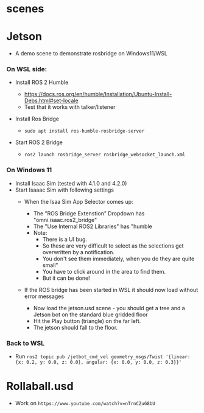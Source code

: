 # scenes

# Jetson
- A demo scene to demonstrate rosbridge on Windows11/WSL

### On WSL side:
- Install ROS 2 Humble
    - https://docs.ros.org/en/humble/Installation/Ubuntu-Install-Debs.html#set-locale
    - Test that it works with talker/listener
    
- Install Ros Bridge
    - `sudo apt install ros-humble-rosbridge-server`
    
- Start ROS 2 Bridge
    - `ros2 launch rosbridge_server rosbridge_websocket_launch.xml`
    
 ### On Windows 11
- Install Isaac Sim (tested with 4.1.0 and 4.2.0)
- Start Isaaac Sim with following settings
    - When the Isaa Sim App Selector comes up:
        - The "ROS Bridge Extenstion" Dropdown has "omni.isaac.ros2_bridge"
        - The "Use Internal ROS2 Libraries" has "humble
        - Note: 
           - There is a UI bug. 
           - So these are very difficult to select as the selections get overwritten by a notification. 
           - You don't see them immediately, when you do they are quite small"
           - You have to click around in the area to find them.
           - But it can be done!
               
   -  If the ROS bridge has been started in WSL it should now load without error messages
       - Now load the jetson.usd scene - you should get a tree and a Jetson bot on the standard blue gridded floor
       - Hit the Play button (triangle) on the far left.
       - The jetson should fall to the floor.
     
     
 ### Back to WSL
- Run `ros2 topic pub /jetbot_cmd_vel geometry_msgs/Twist '{linear: {x: 0.2, y: 0.0, z: 0.0}, angular: {x: 0.0, y: 0.0, z: 0.3}}'`
               
           
# Rollaball.usd 
- Work on `https://www.youtube.com/watch?v=nTrnCZuG8bU`

